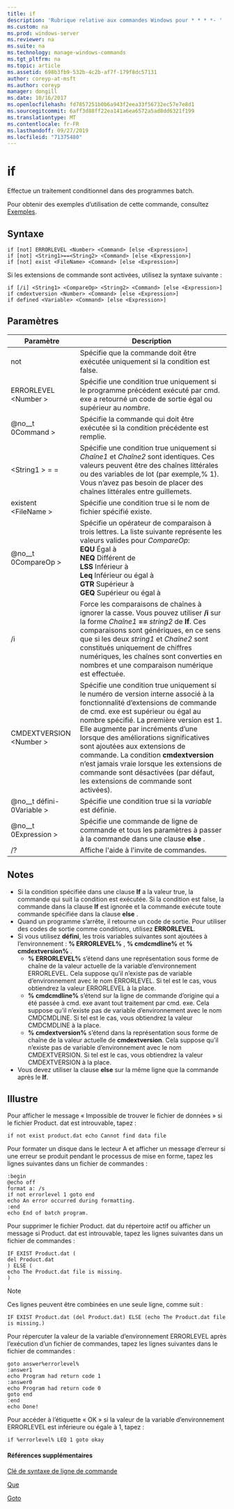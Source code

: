 ```yaml
---
title: if
description: 'Rubrique relative aux commandes Windows pour * * * *- '
ms.custom: na
ms.prod: windows-server
ms.reviewer: na
ms.suite: na
ms.technology: manage-windows-commands
ms.tgt_pltfrm: na
ms.topic: article
ms.assetid: 698b3fb9-532b-4c2b-af7f-179f8dc57131
author: coreyp-at-msft
ms.author: coreyp
manager: dongill
ms.date: 10/16/2017
ms.openlocfilehash: fd7857251b0b6a943f2eea33f56732ec57e7e8d1
ms.sourcegitcommit: 6aff3d88ff22ea141a6ea6572a5ad8dd6321f199
ms.translationtype: MT
ms.contentlocale: fr-FR
ms.lasthandoff: 09/27/2019
ms.locfileid: "71375480"
---
```

# <a name="if"></a>if



Effectue un traitement conditionnel dans des programmes batch.

Pour obtenir des exemples d’utilisation de cette commande, consultez [Exemples](#BKMK_examples).

## <a name="syntax"></a>Syntaxe

```
if [not] ERRORLEVEL <Number> <Command> [else <Expression>]
if [not] <String1>==<String2> <Command> [else <Expression>]
if [not] exist <FileName> <Command> [else <Expression>]
```
Si les extensions de commande sont activées, utilisez la syntaxe suivante :
```
if [/i] <String1> <CompareOp> <String2> <Command> [else <Expression>]
if cmdextversion <Number> <Command> [else <Expression>]
if defined <Variable> <Command> [else <Expression>]
```

## <a name="parameters"></a>Paramètres

|        Paramètre        |                                                                                                                                                                                                                Description                                                                                                                                                                                                                 |
|-------------------------|--------------------------------------------------------------------------------------------------------------------------------------------------------------------------------------------------------------------------------------------------------------------------------------------------------------------------------------------------------------------------------------------------------------------------------------------|
|           not           |                                                                                                                                                                              Spécifie que la commande doit être exécutée uniquement si la condition est false.                                                                                                                                                                              |
|  ERRORLEVEL \<Number >   |                                                                                                                                                      Spécifie une condition true uniquement si le programme précédent exécuté par cmd. exe a retourné un code de sortie égal ou supérieur au *nombre*.                                                                                                                                                       |
|       @no__t 0Command >        |                                                                                                                                                                            Spécifie la commande qui doit être exécutée si la condition précédente est remplie.                                                                                                                                                                             |
|  \<String1 > = = <String2>  |                                                                                                             Spécifie une condition true uniquement si *Chaîne1* et *Chaîne2* sont identiques. Ces valeurs peuvent être des chaînes littérales ou des variables de lot (par exemple,% 1). Vous n’avez pas besoin de placer des chaînes littérales entre guillemets.                                                                                                              |
|    existent \<FileName >    |                                                                                                                                                                                       Spécifie une condition true si le nom de fichier spécifié existe.                                                                                                                                                                                        |
|      @no__t 0CompareOp >       |                                                                               Spécifie un opérateur de comparaison à trois lettres. La liste suivante représente les valeurs valides pour *CompareOp*:</br>**EQU** Égal à</br>**NEQ** Différent de</br>**LSS** Inférieur à</br>**Leq** Inférieur ou égal à</br>**GTR** Supérieur à</br>**GEQ** Supérieur ou égal à                                                                                |
|           /i            |                                                            Force les comparaisons de chaînes à ignorer la casse.  Vous pouvez utiliser **/i** sur la forme <em>Chaîne1</em> **==** <em>string2</em> de **If**. Ces comparaisons sont génériques, en ce sens que si les deux *string1* et *Chaîne2* sont constitués uniquement de chiffres numériques, les chaînes sont converties en nombres et une comparaison numérique est effectuée.                                                            |
| CMDEXTVERSION \<Number > | Spécifie une condition true uniquement si le numéro de version interne associé à la fonctionnalité d’extensions de commande de cmd. exe est supérieur ou égal au nombre spécifié. La première version est 1. Elle augmente par incréments d’une lorsque des améliorations significatives sont ajoutées aux extensions de commande. La condition **cmdextversion** n’est jamais vraie lorsque les extensions de commande sont désactivées (par défaut, les extensions de commande sont activées). |
|   @no__t défini-0Variable >   |                                                                                                                                                                                            Spécifie une condition true si la *variable* est définie.                                                                                                                                                                                            |
|      @no__t 0Expression >      |                                                                                                                                                                   Spécifie une commande de ligne de commande et tous les paramètres à passer à la commande dans une clause **else** .                                                                                                                                                                   |
|           /?            |                                                                                                                                                                                                    Affiche l'aide à l'invite de commandes.                                                                                                                                                                                                    |

## <a name="remarks"></a>Notes

-   Si la condition spécifiée dans une clause **If** a la valeur true, la commande qui suit la condition est exécutée. Si la condition est false, la commande dans la clause **If** est ignorée et la commande exécute toute commande spécifiée dans la clause **else** .
-   Quand un programme s’arrête, il retourne un code de sortie. Pour utiliser des codes de sortie comme conditions, utilisez **ERRORLEVEL**.
-   Si vous utilisez **défini**, les trois variables suivantes sont ajoutées à l’environnement : **% ERRORLEVEL%** , **% cmdcmdline%** et **% cmdextversion%** .  
    -   **% ERRORLEVEL%** s’étend dans une représentation sous forme de chaîne de la valeur actuelle de la variable d’environnement ERRORLEVEL. Cela suppose qu’il n’existe pas de variable d’environnement avec le nom ERRORLEVEL. Si tel est le cas, vous obtiendrez la valeur ERRORLEVEL à la place.
    -   **% cmdcmdline%** s’étend sur la ligne de commande d’origine qui a été passée à cmd. exe avant tout traitement par cmd. exe. Cela suppose qu’il n’existe pas de variable d’environnement avec le nom CMDCMDLINE. Si tel est le cas, vous obtiendrez la valeur CMDCMDLINE à la place.
    -   **% cmdextversion%** s’étend dans la représentation sous forme de chaîne de la valeur actuelle de **cmdextversion**. Cela suppose qu’il n’existe pas de variable d’environnement avec le nom CMDEXTVERSION. Si tel est le cas, vous obtiendrez la valeur CMDEXTVERSION à la place.
-   Vous devez utiliser la clause **else** sur la même ligne que la commande après le **If**.

## <a name="BKMK_examples"></a>Illustre

Pour afficher le message « Impossible de trouver le fichier de données » si le fichier Product. dat est introuvable, tapez :
```
if not exist product.dat echo Cannot find data file 
```
Pour formater un disque dans le lecteur A et afficher un message d’erreur si une erreur se produit pendant le processus de mise en forme, tapez les lignes suivantes dans un fichier de commandes :
```
:begin
@echo off
format a: /s
if not errorlevel 1 goto end
echo An error occurred during formatting.
:end
echo End of batch program.
```
Pour supprimer le fichier Product. dat du répertoire actif ou afficher un message si Product. dat est introuvable, tapez les lignes suivantes dans un fichier de commandes :
```
IF EXIST Product.dat (
del Product.dat
) ELSE (
echo The Product.dat file is missing.
)
```

> [!NOTE]
> Ces lignes peuvent être combinées en une seule ligne, comme suit :
> ```
> IF EXIST Product.dat (del Product.dat) ELSE (echo The Product.dat file is missing.)
> ```
> Pour répercuter la valeur de la variable d’environnement ERRORLEVEL après l’exécution d’un fichier de commandes, tapez les lignes suivantes dans le fichier de commandes :
> ```
> goto answer%errorlevel%
> :answer1
> echo Program had return code 1
> :answer0
> echo Program had return code 0
> goto end
> :end
> echo Done! 
> ```
> Pour accéder à l’étiquette « OK » si la valeur de la variable d’environnement ERRORLEVEL est inférieure ou égale à 1, tapez :
> ```
> if %errorlevel% LEQ 1 goto okay
> ```

#### <a name="additional-references"></a>Références supplémentaires

[Clé de syntaxe de ligne de commande](command-line-syntax-key.md)

[Que](if.md)

[Goto](goto.md)